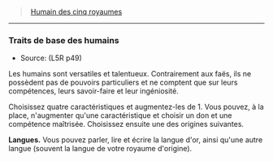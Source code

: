 ﻿---
!GenericItem
Id: l5r_human_hd.md#traits-de-base-des-humains
ParentLink: l5r_human_hd.md#humain-des-cinq-royaumes
Name: Traits de base des humains
ParentName: Humain des cinq royaumes
NameLevel: 3
Source: (L5R p49)
Attributes: {}
---
> [Humain des cinq royaumes](hd_l5r_human.md)

---

### Traits de base des humains

- Source: (L5R p49)

Les humains sont versatiles et talentueux. Contrairement aux faës, ils ne possèdent pas de pouvoirs particuliers et ne comptent que sur leurs compétences, leurs savoir-faire et leur ingéniosité.

Choisissez quatre caractéristiques et augmentez-les de 1. Vous pouvez, à la place, n'augmenter qu'une caractéristique et choisir un don et une compétence maîtrisée. Choisissez ensuite une des origines suivantes.

**Langues.** Vous pouvez parler, lire et écrire la langue d'or, ainsi qu'une autre langue (souvent la langue de votre royaume d'origine).

